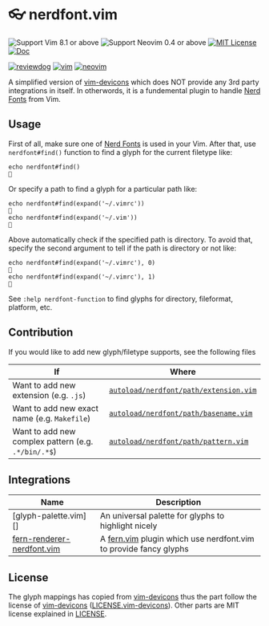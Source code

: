 # 👓 nerdfont.vim

![Support Vim 8.1 or above](https://img.shields.io/badge/support-Vim%208.1%20or%20above-yellowgreen.svg)
![Support Neovim 0.4 or above](https://img.shields.io/badge/support-Neovim%200.4%20or%20above-yellowgreen.svg)
[![MIT License](https://img.shields.io/badge/license-MIT-blue.svg)](LICENSE)
[![Doc](https://img.shields.io/badge/doc-%3Ah%20nerdfont-orange.svg)](doc/nerdfont.txt)

[![reviewdog](https://github.com/lambdalisue/nerdfont.vim/workflows/reviewdog/badge.svg)](https://github.com/lambdalisue/nerdfont.vim/actions?query=workflow%3Areviewdog)
[![vim](https://github.com/lambdalisue/nerdfont.vim/workflows/vim/badge.svg)](https://github.com/lambdalisue/nerdfont.vim/actions?query=workflow%3Avim)
[![neovim](https://github.com/lambdalisue/nerdfont.vim/workflows/neovim/badge.svg)](https://github.com/lambdalisue/nerdfont.vim/actions?query=workflow%3Aneovim)

A simplified version of [vim-devicons][] which does NOT provide any 3rd party integrations in itself.
In otherwords, it is a fundemental plugin to handle [Nerd Fonts][] from Vim.

[vim-devicons]: https://github.com/ryanoasis/vim-devicons
[nerd fonts]: https://github.com/ryanoasis/nerd-fonts

## Usage

First of all, make sure one of [Nerd Fonts][] is used in your Vim.
After that, use `nerdfont#find()` function to find a glyph for the current filetype like:

```vim
echo nerdfont#find()

```

Or specify a path to find a glyph for a particular path like:

```vim
echo nerdfont#find(expand('~/.vimrc'))

echo nerdfont#find(expand('~/.vim'))

```

Above automatically check if the specified path is directory.
To avoid that, specify the second argument to tell if the path is directory or not like:

```vim
echo nerdfont#find(expand('~/.vimrc'), 0)

echo nerdfont#find(expand('~/.vimrc'), 1)

```

See `:help nerdfont-function` to find glyphs for directory, fileformat, platform, etc.

## Contribution

If you would like to add new glyph/filetype supports, see the following files

| If                                                  | Where                                                                            |
| --------------------------------------------------- | -------------------------------------------------------------------------------- |
| Want to add new extension (e.g. `.js`)              | [`autoload/nerdfont/path/extension.vim`](./autoload/nerdfont/path/extension.vim) |
| Want to add new exact name (e.g. `Makefile`)        | [`autoload/nerdfont/path/basename.vim`](./autoload/nerdfont/path/basename.vim)   |
| Want to add new complex pattern (e.g. `.*/bin/.*$`) | [`autoload/nerdfont/path/pattern.vim`](./autoload/nerdfont/path/pattern.vim)     |

## Integrations

| Name                           | Description                                                          |
| ------------------------------ | -------------------------------------------------------------------- |
| [glyph-palette.vim][]       | An universal palette for glyphs to highlight nicely         |
| [fern-renderer-nerdfont.vim][] | A [fern.vim][] plugin which use nerdfont.vim to provide fancy glyphs |

[glypy-palette.vim]: https://github.com/lambdalisue/glyph-palette.vim
[fern-renderer-nerdfont.vim]: https://github.com/lambdalisue/fern-renderer-nerdfont.vim
[fern.vim]: https://github.com/lambdalisue/fern.vim

## License

The glyph mappings has copied from [vim-devicons][] thus the part follow the license of [vim-devicons][] ([LICENSE.vim-devicons](./LICENSE.vim-devicon)).
Other parts are MIT license explained in [LICENSE](./LICENSE).
